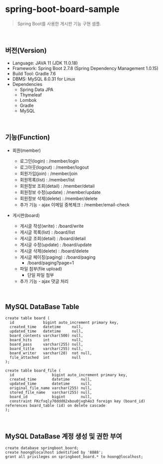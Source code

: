 # spring-boot-board-sample
> Spring Boot를 사용한 게시판 기능 구현 샘플.

<br>

## 버전(Version)
- Language: JAVA 11 (JDK 11.0.18)
- Framework: Spring Boot 2.7.8 (Spring Dependency Management 1.0.15)
- Build Tool: Gradle 7.6
- DBMS: MySQL 8.0.31 for Linux
- Dependencies
  - Spring Data JPA
  - Thymeleaf
  - Lombok
  - Gradle
  - MySQL

<br>

## 기능(Function)
- 회원(member)
  - 로그인(login) : /member/login
  - 로그아웃(logout) : /member/logout
  - 회원가입(join) : /member/join
  - 회원목록(list) : /member/list
  - 회원정보 조회(detail) : /member/detail
  - 회원정보 수정(update) : /member/update
  - 회원정보 삭제(delete) : /member/delete
  - 추가 기능 - ajax 이메일 중복체크 : /member/email-check

- 게시판(board)
  - 게시글 작성(write) : /board/write
  - 게시글 목록(list) : /board/list
  - 게시글 조회(detail) : /board/detail
  - 게시글 수정(update) : /board/update
  - 게시글 삭제(delete) : /board/delete
  - 게시글 페이징(paging) : /board/paging
    - /board/paging?page=1
  - 파일 첨부(file upload)
    - 단일 파일 첨부
  - 추가 기능 - ajax 댓글 처리

<br>

## MySQL DataBase Table
```roomsql
create table board (
  id             bigint auto_increment primary key,
  created_time   datetime     null,
  updated_time   datetime     null,
  board_contents varchar(500) null,
  board_hits     int          null,
  board_pass     varchar(255) null,
  board_title    varchar(255) null,
  board_writer   varchar(20)  not null,
  file_attached  int          null
);

create table board_file (
  id                 bigint auto_increment primary key,
  created_time       datetime     null,
  updated_time       datetime     null,
  original_file_name varchar(255) null,
  stored_file_name   varchar(255) null,
  board_id           bigint       null,
  constraint FKcfxqly70ddd02xbou0jxgh4o3 foreign key (board_id) references board_table (id) on delete cascade
);
```

<br>

## MySQL DataBase 계정 생성 및 권한 부여
```roomsql
create database springboot_board;
create hoong@localhost identified by '8888';
grant all privileges on springboot_board.* to hoong@localhost;
```
